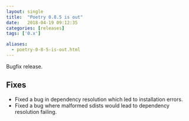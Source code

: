 ```yaml
---
layout: single
title:  "Poetry 0.8.5 is out"
date:   2018-04-19 09:12:35
categories: [releases]
tags: ['0.x']

aliases:
  - poetry-0-8-5-is-out.html
---
```


Bugfix release.


## Fixes

- Fixed a bug in dependency resolution which led to installation errors.
- Fixed a bug where malformed sdists would lead to dependency resolution failing.

